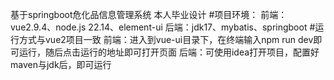 基于springboot危化品信息管理系统
本人毕业设计
#项目环境：
前端：vue2.9.4、node.js 22.14、element-ui 
后端：jdk17、mybatis、springboot
#运行方式与vue2项目一致
前端：进入到vue-ui目录下，在终端输入npm run dev即可运行，随后点击运行的地址即可打开页面
后端：可使用idea打开项目，配置好maven与jdk后，即可运行
